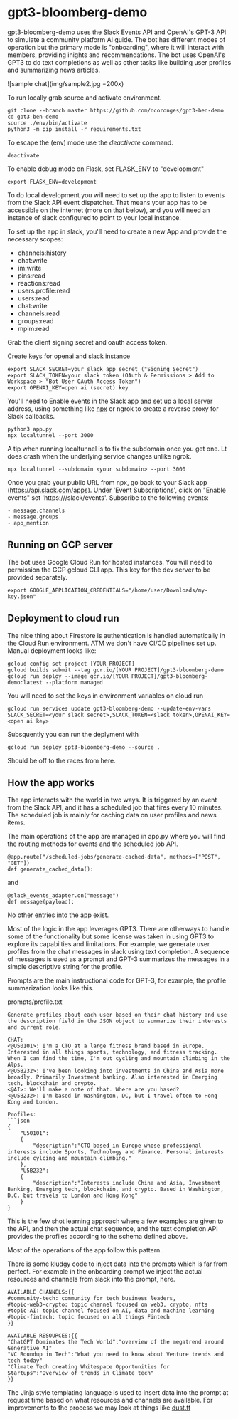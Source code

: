 # gpt3-bloomberg-demo

gpt3-bloomberg-demo uses the Slack Events API and OpenAI's GPT-3 API to simulate a community platform AI guide. The bot has different modes of operation but the primary mode is "onboarding", where it will interact with members, providing inights and recommendations. The bot uses OpenAI's GPT3 to do text completions as well as other tasks like building user profiles and summarizing news articles. 

![sample chat](img/sample2.jpg =200x)

To run locally grab source and activate environment.
```
git clone --branch master https://github.com/ncoronges/gpt3-ben-demo 
cd gpt3-ben-demo
source ./env/bin/activate
python3 -m pip install -r requirements.txt
```

To escape the (env) mode use the *deactivate* command.
```
deactivate
```

To enable debug mode on Flask, set FLASK_ENV to "development"
```
export FLASK_ENV=development
```

To do local development you will need to set up the app to listen to events from the Slack API event dispatcher. That means your app has to be accessible on the internet (more on that below), and you will need an instance of slack configured to point to your local instance. 

To set up the app in slack, you'll need to create a new App and provide the necessary scopes: 
- channels:history
- chat:write
- im:write
- pins:read
- reactions:read
- users.profile:read
- users:read
- chat:write
- channels:read
- groups:read
- mpim:read

Grab the client signing secret and oauth access token. 

Create keys for openai and slack instance
```
export SLACK_SECRET=your slack app secret ("Signing Secret")
export SLACK_TOKEN=your slack token (OAuth & Permissions > Add to Workspace > "Bot User OAuth Access Token")
export OPENAI_KEY=open ai (secret) key
```
You'll need to Enable events in the Slack app and set up a local server address, using something like [npx](https://github.com/localtunnel/localtunnel) or ngrok to create a reverse proxy for Slack callbacks.

```
python3 app.py
npx localtunnel --port 3000
```

A tip when running localtunnel is to fix the subdomain once you get one. Lt does crash when the underlying service changes unlike ngrok. 

```
npx localtunnel --subdomain <your subdomain> --port 3000
```

Once you grab your public URL from npx, go back to your Slack app (https://api.slack.com/apps).
Under 'Event Subscriptions', click on "Enable events" set 'https://<npx URL>/slack/events'. Subscribe to the following events:
```
- message.channels
- message.groups
- app_mention
```

## Running on GCP server 

The bot uses Google Cloud Run for hosted instances. You will need to permission the GCP gcloud CLI app. This key for the dev server to be provided separately. 

```
export GOOGLE_APPLICATION_CREDENTIALS="/home/user/Downloads/my-key.json"
```

## Deployment to cloud run

The nice thing about Firestore is authentication is handled automatically in the Cloud Run environment. ATM we don't have CI/CD pipelines set up. Manual deployment looks like: 

```
gcloud config set project [YOUR PROJECT]
gcloud builds submit --tag gcr.io/[YOUR PROJECT]/gpt3-bloomberg-demo
gcloud run deploy --image gcr.io/[YOUR PROJECT]/gpt3-bloomberg-demo:latest --platform managed

```
You will need to set the keys in environment variables on cloud run

```
gcloud run services update gpt3-bloomberg-demo --update-env-vars SLACK_SECRET=<your slack secret>,SLACK_TOKEN=<slack token>,OPENAI_KEY=<open ai key>
```

Subsquently you can run the deplyment with

```
gcloud run deploy gpt3-bloomberg-demo --source .
```

Should be off to the races from here. 

## How the app works 

The app interacts with the world in two ways. It is triggered by an event from the Slack API, and it has a scheduled job that fires every 10 minutes. The scheduled job is mainly for caching data on user profiles and news items. 

The main operations of the app are managed in app.py where you will find the routing methods for events and the scheduled job API. 

```
@app.route("/scheduled-jobs/generate-cached-data", methods=["POST", "GET"])
def generate_cached_data():
```

and 

```
@slack_events_adapter.on("message")
def message(payload):
```

No other entries into the app exist. 

Most of the logic in the app leverages GPT3. There are otherways to handle some of the functionality but some license was taken in using GPT3 to explore its capabilties and limitations. For example, we generate user profiles from the chat messages in slack using text completion. A sequence of messages is used as a prompt and GPT-3 summarizes the messages in a simple descriptive string for the profile. 

Prompts are the main instructional code for GPT-3, for example, the profile summarization looks like this. 

prompts/profile.txt
```
Generate profiles about each user based on their chat history and use the description field in the JSON object to summarize their interests and current role.

CHAT:
<@U50101>: I'm a CTO at a large fitness brand based in Europe. Interested in all things sports, technology, and fitness tracking. When I can find the time, I'm out cycling and mountain climbing in the Alps.
<@U5B232>: I've been looking into investments in China and Asia more broadly. Primarily Investment banking. Also interested in Emerging tech, blockchain and crypto.
<@AI>: We'll make a note of that. Where are you based?
<@U5B232>: I'm based in Washington, DC, but I travel often to Hong Kong and London.

Profiles:
```json
{
    "U50101": 
    {
        "description":"CTO based in Europe whose professional interests include Sports, Technology and Finance. Personal interests include cylcing and mountain climbing."
    },
    "U5B232":
    {
        "description":"Interests include China and Asia, Investment Banking, Emerging tech, blockchain, and crypto. Based in Washington, D.C. but travels to London and Hong Kong"
    }
}
```

This is the few shot learning approach where a few examples are given to the API, and then the actual chat sequence, and the text completion API provides the profiles according to the schema defined above. 

Most of the operations of the app follow this pattern. 

There is some kludgy code to inject data into the prompts which is far from perfect. For example in the onboarding prompt we inject the actual resources and channels from slack into the prompt, here. 

```
AVAILABLE CHANNELS:{{
#community-tech: community for tech business leaders,
#topic-web3-crypto: topic channel focused on web3, crypto, nfts
#topic-AI: topic channel focused on AI, data and machine learning
#topic-fintech: topic focused on all things Fintech
}}

AVAILABLE RESOURCES:{{
"ChatGPT Dominates the Tech World":"overview of the megatrend around Generative AI"
"VC Roundup in Tech":"What you need to know about Venture trends and tech today"
"Climate Tech creating Whitespace Opportunities for Startups":"Overview of trends in Climate tech"
}}
```

The Jinja style templating language is used to insert data into the prompt at request time based on what resources and channels are available. For improvements to the process we may look at things like [ dust.tt](https://dust.tt)
